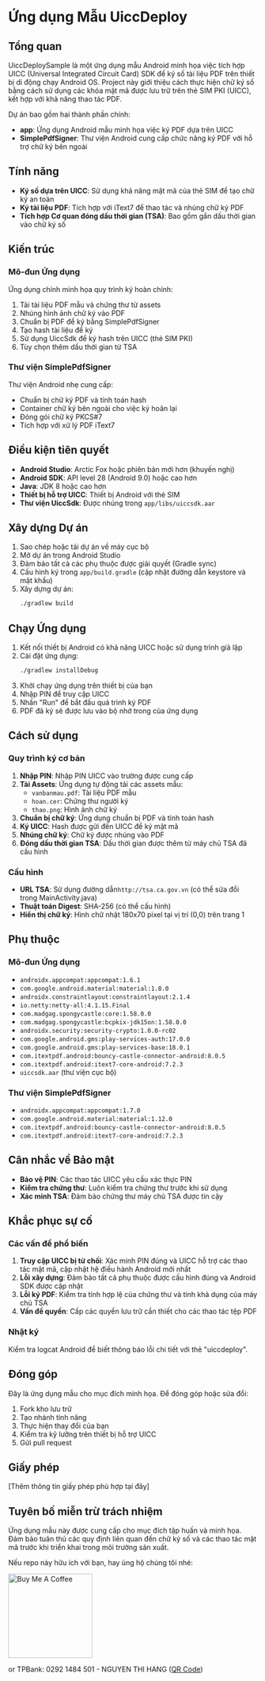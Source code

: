 # Ứng dụng Mẫu UiccDeploy

## Tổng quan

UiccDeploySample là một ứng dụng mẫu Android minh họa việc tích hợp UICC (Universal Integrated Circuit Card) SDK để ký số tài liệu PDF trên thiết bị di động chạy Android OS. Project này giới thiệu cách thực hiện chữ ký số bằng cách sử dụng các khóa mật mã được lưu trữ trên thẻ SIM PKI (UICC), kết hợp với khả năng thao tác PDF.

Dự án bao gồm hai thành phần chính:
- **app**: Ứng dụng Android mẫu minh họa việc ký PDF dựa trên UICC
- **SimplePdfSigner**: Thư viện Android cung cấp chức năng ký PDF với hỗ trợ chữ ký bên ngoài

## Tính năng

- **Ký số dựa trên UICC**: Sử dụng khả năng mật mã của thẻ SIM để tạo chữ ký an toàn
- **Ký tài liệu PDF**: Tích hợp với iText7 để thao tác và nhúng chữ ký PDF
- **Tích hợp Cơ quan đóng dấu thời gian (TSA)**: Bao gồm gắn dấu thời gian vào chữ ký số

## Kiến trúc

### Mô-đun Ứng dụng
Ứng dụng chính minh họa quy trình ký hoàn chỉnh:
1. Tải tài liệu PDF mẫu và chứng thư từ assets
2. Nhúng hình ảnh chữ ký vào PDF
3. Chuẩn bị PDF để ký bằng SimplePdfSigner
4. Tạo hash tài liệu để ký
5. Sử dụng UiccSdk để ký hash trên UICC (thẻ SIM PKI)
6. Tùy chọn thêm dấu thời gian từ TSA

### Thư viện SimplePdfSigner
Thư viện Android nhẹ cung cấp:
- Chuẩn bị chữ ký PDF và tính toán hash
- Container chữ ký bên ngoài cho việc ký hoãn lại
- Đóng gói chữ ký PKCS#7
- Tích hợp với xử lý PDF iText7

## Điều kiện tiên quyết

- **Android Studio**: Arctic Fox hoặc phiên bản mới hơn (khuyến nghị)
- **Android SDK**: API level 28 (Android 9.0) hoặc cao hơn
- **Java**: JDK 8 hoặc cao hơn
- **Thiết bị hỗ trợ UICC**: Thiết bị Android với thẻ SIM 
- **Thư viện UiccSdk**: Được nhúng trong `app/libs/uiccsdk.aar`

## Xây dựng Dự án

1. Sao chép hoặc tải dự án về máy cục bộ
2. Mở dự án trong Android Studio
3. Đảm bảo tất cả các phụ thuộc được giải quyết (Gradle sync)
4. Cấu hình ký trong `app/build.gradle` (cập nhật đường dẫn keystore và mật khẩu)
5. Xây dựng dự án:
   ```bash
   ./gradlew build
   ```

## Chạy Ứng dụng

1. Kết nối thiết bị Android có khả năng UICC hoặc sử dụng trình giả lập
2. Cài đặt ứng dụng:
   ```bash
   ./gradlew installDebug
   ```
3. Khởi chạy ứng dụng trên thiết bị của bạn
4. Nhập PIN để truy cập UICC
5. Nhấn "Run" để bắt đầu quá trình ký PDF
6. PDF đã ký sẽ được lưu vào bộ nhớ trong của ứng dụng

## Cách sử dụng

### Quy trình ký cơ bản

1. **Nhập PIN**: Nhập PIN UICC vào trường được cung cấp
2. **Tải Assets**: Ứng dụng tự động tải các assets mẫu:
   - `vanbanmau.pdf`: Tài liệu PDF mẫu
   - `hoan.cer`: Chứng thư người ký
   - `thao.png`: Hình ảnh chữ ký
3. **Chuẩn bị chữ ký**: Ứng dụng chuẩn bị PDF và tính toán hash
4. **Ký UICC**: Hash được gửi đến UICC để ký mật mã
5. **Nhúng chữ ký**: Chữ ký được nhúng vào PDF
6. **Đóng dấu thời gian TSA**: Dấu thời gian được thêm từ máy chủ TSA đã cấu hình

### Cấu hình

- **URL TSA**: Sử dụng đường dẫn`http://tsa.ca.gov.vn` (có thể sửa đổi trong MainActivity.java)
- **Thuật toán Digest**: SHA-256 (có thể cấu hình)
- **Hiển thị chữ ký**: Hình chữ nhật 180x70 pixel tại vị trí (0,0) trên trang 1

## Phụ thuộc

### Mô-đun Ứng dụng
- `androidx.appcompat:appcompat:1.6.1`
- `com.google.android.material:material:1.8.0`
- `androidx.constraintlayout:constraintlayout:2.1.4`
- `io.netty:netty-all:4.1.15.Final`
- `com.madgag.spongycastle:core:1.58.0.0`
- `com.madgag.spongycastle:bcpkix-jdk15on:1.58.0.0`
- `androidx.security:security-crypto:1.0.0-rc02`
- `com.google.android.gms:play-services-auth:17.0.0`
- `com.google.android.gms:play-services-base:18.0.1`
- `com.itextpdf.android:bouncy-castle-connector-android:8.0.5`
- `com.itextpdf.android:itext7-core-android:7.2.3`
- `uiccsdk.aar` (thư viện cục bộ)

### Thư viện SimplePdfSigner
- `androidx.appcompat:appcompat:1.7.0`
- `com.google.android.material:material:1.12.0`
- `com.itextpdf.android:bouncy-castle-connector-android:8.0.5`
- `com.itextpdf.android:itext7-core-android:7.2.3`

## Cân nhắc về Bảo mật

- **Bảo vệ PIN**: Các thao tác UICC yêu cầu xác thực PIN
- **Kiểm tra chứng thư**: Luôn kiểm tra chứng thư trước khi sử dụng
- **Xác minh TSA**: Đảm bảo chứng thư máy chủ TSA được tin cậy

## Khắc phục sự cố

### Các vấn đề phổ biến

1. **Truy cập UICC bị từ chối**: Xác minh PIN đúng và UICC hỗ trợ các thao tác mật mã, cập nhật hệ điều hành Android mới nhất
2. **Lỗi xây dựng**: Đảm bảo tất cả phụ thuộc được cấu hình đúng và Android SDK được cập nhật
3. **Lỗi ký PDF**: Kiểm tra tính hợp lệ của chứng thư và tính khả dụng của máy chủ TSA
4. **Vấn đề quyền**: Cấp các quyền lưu trữ cần thiết cho các thao tác tệp PDF

### Nhật ký
Kiểm tra logcat Android để biết thông báo lỗi chi tiết với thẻ "uiccdeploy".

## Đóng góp

Đây là ứng dụng mẫu cho mục đích minh họa. Để đóng góp hoặc sửa đổi:
1. Fork kho lưu trữ
2. Tạo nhánh tính năng
3. Thực hiện thay đổi của bạn
4. Kiểm tra kỹ lưỡng trên thiết bị hỗ trợ UICC
5. Gửi pull request

## Giấy phép

[Thêm thông tin giấy phép phù hợp tại đây]

## Tuyên bố miễn trừ trách nhiệm

Ứng dụng mẫu này được cung cấp cho mục đích tập huấn và minh họa. Đảm bảo tuân thủ các quy định liên quan đến chữ ký số và các thao tác mật mã trước khi triển khai trong môi trường sản xuất.


Nếu repo này hữu ích với bạn, hay ủng hộ chúng tôi nhé:

<a href="https://buymeacoffee.com/txaopc" target="_blank"><img src="https://cdn.buymeacoffee.com/buttons/v2/default-yellow.png" alt="Buy Me A Coffee" width="170px"></a>

or TPBank: 0292 1484 501 - NGUYEN THI HANG 
(<a href="https://github.com/user-attachments/assets/8ae98397-f1bc-4f49-b266-9d098e797bfd" target="_blank">QR Code</a>)
